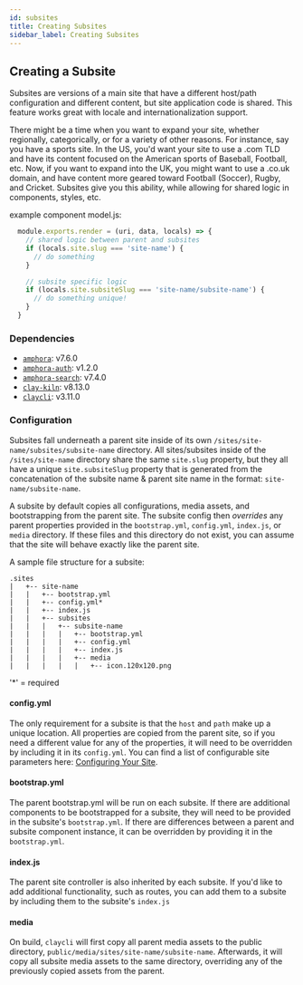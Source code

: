 ```yaml
---
id: subsites
title: Creating Subsites
sidebar_label: Creating Subsites
---
```


## Creating a Subsite

Subsites are versions of a main site that have a different host/path configuration and different content, but site application code is shared. This feature works great with locale and internationalization support. 

There might be a time when you want to expand your site, whether regionally, categorically, or for a variety of other reasons. For instance, say you have a sports site. In the US, you'd want your site to use a .com TLD and have its content focused on the American sports of Baseball, Football, etc. Now, if you want to expand into the UK, you might want to use a .co.uk domain, and have content more geared toward Football (Soccer), Rugby, and Cricket. Subsites give you this ability, while allowing for shared logic in components, styles, etc.

example component model.js:
```javascript
  module.exports.render = (uri, data, locals) => {
    // shared logic between parent and subsites
    if (locals.site.slug === 'site-name') {
      // do something
    }

    // subsite specific logic
    if (locals.site.subsiteSlug === 'site-name/subsite-name') {
      // do something unique!
    }
  }
```

### Dependencies
- [`amphora`](https://github.com/clay/amphora): v7.6.0
- [`amphora-auth`](https://github.com/clay/amphora-auth): v1.2.0
- [`amphora-search`](https://github.com/clay/amphora-search): v7.4.0
- [`clay-kiln`](https://github.com/clay/clay-kiln): v8.13.0
- [`claycli`](https://github.com/clay/claycli): v3.11.0

### Configuration
Subsites fall underneath a parent site inside of its own `/sites/site-name/subsites/subsite-name` directory. All sites/subsites inside of the `/sites/site-name` directory share the same `site.slug` property, but they all have a unique `site.subsiteSlug` property that is generated from the concatenation of the subsite name & parent site name in the format: `site-name/subsite-name`.

A subsite by default copies all configurations, media assets, and bootstrapping from the parent site. The subsite config then *overrides* any parent properties provided in the `bootstrap.yml`, `config.yml`, `index.js`, or `media` directory. If these files and this directory do not exist, you can assume that the site will behave exactly like the parent site.

A sample file structure for a subsite:

```
.sites
|   +-- site-name
|   |   +-- bootstrap.yml
|   |   +-- config.yml*
|   |   +-- index.js
|   |   +-- subsites
|   |   |   +-- subsite-name
|   |   |   |   +-- bootstrap.yml
|   |   |   |   +-- config.yml
|   |   |   |   +-- index.js
|   |   |   |   +-- media
|   |   |   |   |   +-- icon.120x120.png
```
'*' = required

#### config.yml
The only requirement for a subsite is that the `host` and `path` make up a unique location. All properties are copied from the parent site, so if you need a different value for any of the properties, it will need to be overridden by including it in its `config.yml`. You can find a list of configurable site parameters here: [Configuring Your Site](https://github.com/clay/amphora/tree/master/docs/configuration.md).

#### bootstrap.yml
The parent bootstrap.yml will be run on each subsite. If there are additional components to be bootstrapped for a subsite, they will need to be provided in the subsite's `bootstrap.yml`. If there are differences between a parent and subsite component instance, it can be overridden by providing it in the `bootstrap.yml`.

#### index.js
The parent site controller is also inherited by each subsite. If you'd like to add additional functionality, such as routes, you can add them to a subsite by including them to the subsite's `index.js`

#### media
On build, `claycli` will first copy all parent media assets to the public directory, `public/media/sites/site-name/subsite-name`. Afterwards, it will copy all subsite media assets to the same directory, overriding any of the previously copied assets from the parent.

